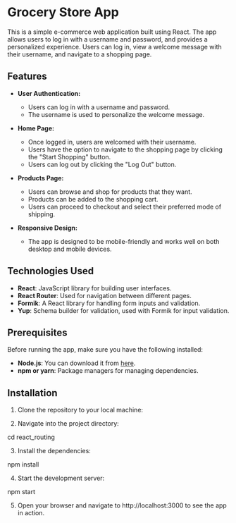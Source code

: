 # Grocery Store App

This is a simple e-commerce web application built using React. The app allows users to log in with a username and password, and provides a personalized experience. Users can log in, view a welcome message with their username, and navigate to a shopping page.

## Features

- **User Authentication:**
  - Users can log in with a username and password.
  - The username is used to personalize the welcome message.

- **Home Page:**
  - Once logged in, users are welcomed with their username.
  - Users have the option to navigate to the shopping page by clicking the "Start Shopping" button.
  - Users can log out by clicking the "Log Out" button.

- **Products Page:**
  - Users can browse and shop for products that they want.
  - Products can be added to the shopping cart.
  - Users can proceed to checkout and select their preferred mode of shipping.

- **Responsive Design:**
  - The app is designed to be mobile-friendly and works well on both desktop and mobile devices.

## Technologies Used

- **React**: JavaScript library for building user interfaces.
- **React Router**: Used for navigation between different pages.
- **Formik**: A React library for handling form inputs and validation.
- **Yup**: Schema builder for validation, used with Formik for input validation.

## Prerequisites

Before running the app, make sure you have the following installed:

- **Node.js**: You can download it from [here](https://nodejs.org/).
- **npm or yarn**: Package managers for managing dependencies.

## Installation

1. Clone the repository to your local machine:

2. Navigate into the project directory:
 
 cd react_routing

 3. Install the dependencies:

npm install

4. Start the development server:

npm start

5. Open your browser and navigate to http://localhost:3000 to see the app in action. 

